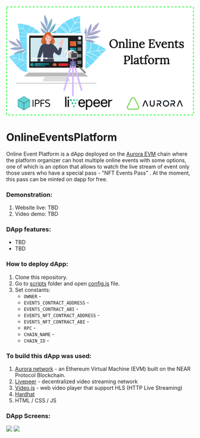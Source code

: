 <p align="center"><img src="demo-img/platform.png"></p>

# OnlineEventsPlatform

Online Event Platform is a dApp deployed on the <ins>Aurora EVM</ins> chain where the platform organizer can host multiple online events with some options, one of which is an option that allows to watch the live stream of event only those users who have a special pass - "NFT Events Pass" . At the moment, this pass can be minted on dapp for free.


### Demonstration:

1. Website live: TBD
2. Video demo: TBD


### DApp features:

- TBD
- TBD


### How to deploy dApp:

1. Clone this repository.
2. Go to <ins>scripts</ins> folder and open <ins>config.js</ins> file.
3. Set constants:
    * `OWNER` - 
    * `EVENTS_CONTRACT_ADDRESS` - 
    * `EVENTS_CONTRACT_ABI` - 
    * `EVENTS_NFT_CONTRACT_ADDRESS` - 
    * `EVENTS_NFT_CONTRACT_ABI` - 
    * `RPC` - 
    * `CHAIN_NAME` - 
    * `CHAIN_ID` - 

### To build this dApp was used:

1. [Aurora network](https://aurora.dev/) - an Ethereum Virtual Machine (EVM) built on the NEAR Protocol Blockchain. 
2. [Livepeer](https://livepeer.org/) - decentralized video streaming network
3. [Video.js](https://www.npmjs.com/package/video.js) - web video player that support HLS (HTTP Live Streaming)
4. [Hardhat](https://hardhat.org/)
5. HTML / CSS / JS


### DApp Screens:

<img src="demo-img/demo1.png">
<img src="demo-img/demo1.png">
